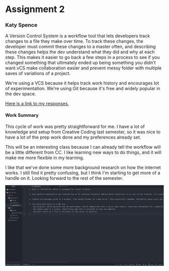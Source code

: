 # Assignment 2
### Katy Spence

A Version Control System is a workflow tool that lets developers track changes to a file they make over time. To track these changes, the developer must commit these changes to a master often, and describing these changes helps the dev understand what they did and why at each step. This makes it easier to go back a few steps in a process to see if you changed something that ultimately ended up being something you didn't want.vCS make collaboration easier and prevent messy folder with multiple saves of variations of a project.

We're using a VCS because it helps track work history and encourages lot of experimentation. We're using Git because it's free and widely popular in the dev space.


[Here is a link to my responses.](./responses.txt)

#### Work Summary
This cycle of work was pretty straightforward for me. I have a lot of knowledge and setup from Creative Coding last semester, so it was nice to have a lot of the prep work done and my preferences already set.

This will be an interesting class because I can already tell the workflow will be a little different from CC. I like learning new ways to do things, and it will make me more flexible in my learning.

I like that we've done some more background research on how the internet works. I still find it pretty confusing, but I think I'm starting to get more of a handle on it. Looking forward to the rest of the semester.


![Screenshot of my current project](./images/screenshot-step8.png)
